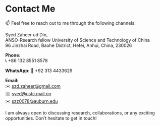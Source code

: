# Contact Me

📫 Feel free to reach out to me through the following channels:

Syed Zaheer ud Din,  
ANSO-Rsearch fellow
University of Science and Technology of China  
96 Jinzhai Road, Baohe District, Hefei, Anhui, China, 230026  

**Phone:**                          
📞 +86 132 8551 8578    

**WhatsApp:** 
📱 +92 313 4433629

**Email:**  
✉️ szd.zaheer@gmail.com  
✉️ syed@ustc.mail.cn  
✉️ szz0078@auburn.edu  

I am always open to discussing research, collaborations, or any exciting opportunities. Don’t hesitate to get in touch!